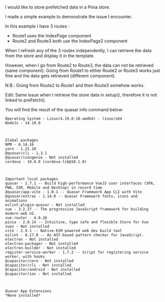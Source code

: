 I would like to store prefetched data in a Pinia store.

I made a simple example to demonstrate the issue I encounter.

In this example I have 3 routes :
- Route1 uses the IndexPage component
- Route2 and Route3 both use the IndexPage2 component

When I refresh any of the 3 routes independently, I can retrieve the data from the store and display it in the template.

However, when I go from Route2 to Route3, the data can not be retrieved (same component).
Going from Route1 to either Route2 or Route3 works just fine and the data gets retrieved (different component).

N.B.: Going from Route2 to Route1 and then Route3 somehow works.

Edit: Same issue when I retrieve the store data in setup(), therefore it is not linked to preFetch().

You will find the result of the quasar info command below:
```
Operating System - Linux(4.19.0-18-amd64) - linux/x64
NodeJs - 14.19.0



Global packages
NPM - 6.14.16
yarn - 1.22.10
@quasar/cli - 1.3.1
@quasar/icongenie - Not installed
cordova - 10.0.0 (cordova-lib@10.1.0)



Important local packages
quasar - 2.7.1 -- Build high-performance VueJS user interfaces (SPA, PWA, SSR, Mobile and Desktop) in record time
@quasar/app-vite - 1.0.1 -- Quasar Framework App CLI with Vite
@quasar/extras - 1.14.0 -- Quasar Framework fonts, icons and animations
eslint-plugin-quasar - Not installed
vue - 3.2.37 -- The progressive JavaScript framework for building modern web UI.
vue-router - 4.0.16
pinia - 2.0.14 -- Intuitive, type safe and flexible Store for Vue
vuex - Not installed
vite - 2.9.1 -- Native-ESM powered web dev build tool
eslint - 8.17.0 -- An AST-based pattern checker for JavaScript.
electron - Not installed
electron-packager - Not installed
electron-builder - Not installed
register-service-worker - 1.7.2 -- Script for registering service worker, with hooks
@capacitor/core - Not installed
@capacitor/cli - Not installed
@capacitor/android - Not installed
@capacitor/ios - Not installed



Quasar App Extensions
*None installed*
```